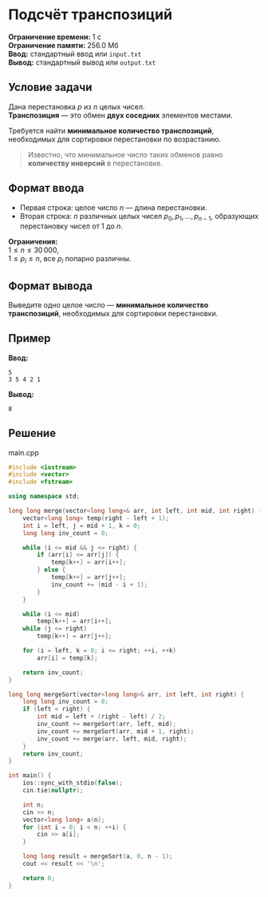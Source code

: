 # Подсчёт транспозиций

**Ограничение времени:** 1 с  
**Ограничение памяти:** 256.0 Мб  
**Ввод:** стандартный ввод или `input.txt`  
**Вывод:** стандартный вывод или `output.txt`

## Условие задачи

Дана перестановка $p$ из $n$ целых чисел.  
**Транспозиция** — это обмен **двух соседних** элементов местами.

Требуется найти **минимальное количество транспозиций**, необходимых для сортировки перестановки по возрастанию.

> Известно, что минимальное число таких обменов равно **количеству инверсий** в перестановке.

## Формат ввода

- Первая строка: целое число $n$ — длина перестановки.  
- Вторая строка: $n$ различных целых чисел $p_0, p_1, \dots, p_{n-1}$, образующих перестановку чисел от $1$ до $n$.

**Ограничения:**  
$1 \leq n \leq 30\,000$,  
$1 \leq p_i \leq n$, все $p_i$ попарно различны.

## Формат вывода

Выведите одно целое число — **минимальное количество транспозиций**, необходимых для сортировки перестановки.

## Пример

**Ввод:**
```
5
3 5 4 2 1
```

**Вывод:**
```
8
```
## Решение

main.cpp
```cpp
#include <iostream>
#include <vector>
#include <fstream>

using namespace std;

long long merge(vector<long long>& arr, int left, int mid, int right) {
    vector<long long> temp(right - left + 1);
    int i = left, j = mid + 1, k = 0;
    long long inv_count = 0;

    while (i <= mid && j <= right) {
        if (arr[i] <= arr[j]) {
            temp[k++] = arr[i++];
        } else {
            temp[k++] = arr[j++];
            inv_count += (mid - i + 1);
        }
    }

    while (i <= mid)
        temp[k++] = arr[i++];
    while (j <= right)
        temp[k++] = arr[j++];

    for (i = left, k = 0; i <= right; ++i, ++k)
        arr[i] = temp[k];

    return inv_count;
}

long long mergeSort(vector<long long>& arr, int left, int right) {
    long long inv_count = 0;
    if (left < right) {
        int mid = left + (right - left) / 2;
        inv_count += mergeSort(arr, left, mid);
        inv_count += mergeSort(arr, mid + 1, right);
        inv_count += merge(arr, left, mid, right);
    }
    return inv_count;
}

int main() {
    ios::sync_with_stdio(false);
    cin.tie(nullptr);

    int n;
    cin >> n;
    vector<long long> a(n);
    for (int i = 0; i < n; ++i) {
        cin >> a[i];
    }

    long long result = mergeSort(a, 0, n - 1);
    cout << result << '\n';

    return 0;
}
```
